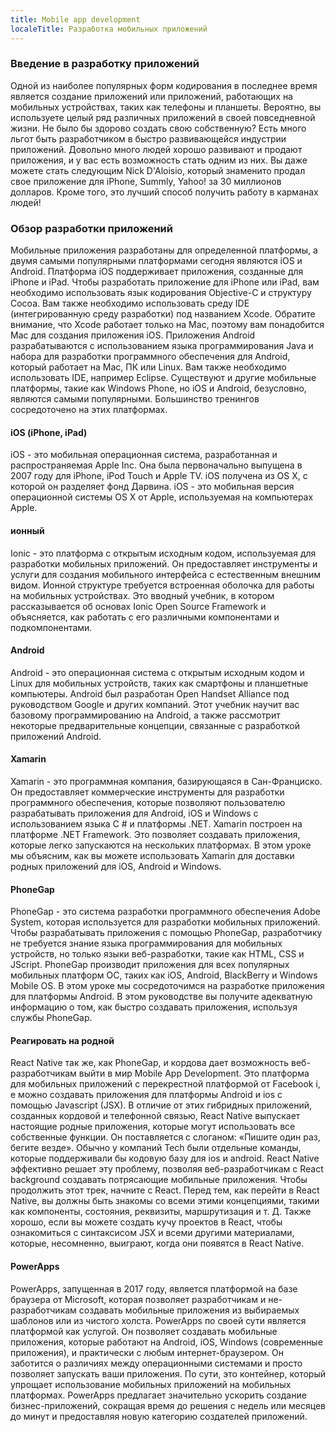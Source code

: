 ```yaml
---
title: Mobile app development
localeTitle: Разработка мобильных приложений
---
```

### Введение в разработку приложений

Одной из наиболее популярных форм кодирования в последнее время является создание приложений или приложений, работающих на мобильных устройствах, таких как телефоны и планшеты. Вероятно, вы используете целый ряд различных приложений в своей повседневной жизни. Не было бы здорово создать свою собственную? Есть много льгот быть разработчиком в быстро развивающейся индустрии приложений. Довольно много людей хорошо развивают и продают приложения, и у вас есть возможность стать одним из них. Вы даже можете стать следующим Nick D'Aloisio, который знаменито продал свое приложение для iPhone, Summly, Yahoo! за 30 миллионов долларов. Кроме того, это лучший способ получить работу в карманах людей!

### Обзор разработки приложений

Мобильные приложения разработаны для определенной платформы, а двумя самыми популярными платформами сегодня являются iOS и Android. Платформа iOS поддерживает приложения, созданные для iPhone и iPad. Чтобы разработать приложение для iPhone или iPad, вам необходимо использовать язык кодирования Objective-C и структуру Cocoa. Вам также необходимо использовать среду IDE (интегрированную среду разработки) под названием Xcode. Обратите внимание, что Xcode работает только на Mac, поэтому вам понадобится Mac для создания приложения iOS. Приложения Android разрабатываются с использованием языка программирования Java и набора для разработки программного обеспечения для Android, который работает на Mac, ПК или Linux. Вам также необходимо использовать IDE, например Eclipse. Существуют и другие мобильные платформы, такие как Windows Phone, но iOS и Android, безусловно, являются самыми популярными. Большинство тренингов сосредоточено на этих платформах.

#### iOS (iPhone, iPad)

iOS - это мобильная операционная система, разработанная и распространяемая Apple Inc. Она была первоначально выпущена в 2007 году для iPhone, iPod Touch и Apple TV. iOS получена из OS X, с которой он разделяет фонд Дарвина. iOS - это мобильная версия операционной системы OS X от Apple, используемая на компьютерах Apple.

#### ионный

Ionic - это платформа с открытым исходным кодом, используемая для разработки мобильных приложений. Он предоставляет инструменты и услуги для создания мобильного интерфейса с естественным внешним видом. Ионной структуре требуется встроенная оболочка для работы на мобильных устройствах. Это вводный учебник, в котором рассказывается об основах Ionic Open Source Framework и объясняется, как работать с его различными компонентами и подкомпонентами.

#### Android

Android - это операционная система с открытым исходным кодом и Linux для мобильных устройств, таких как смартфоны и планшетные компьютеры. Android был разработан Open Handset Alliance под руководством Google и других компаний. Этот учебник научит вас базовому программированию на Android, а также рассмотрит некоторые предварительные концепции, связанные с разработкой приложений Android.

#### Xamarin

Xamarin - это программная компания, базирующаяся в Сан-Франциско. Он предоставляет коммерческие инструменты для разработки программного обеспечения, которые позволяют пользователю разрабатывать приложения для Android, iOS и Windows с использованием языка C # и платформы .NET. Xamarin построен на платформе .NET Framework. Это позволяет создавать приложения, которые легко запускаются на нескольких платформах. В этом уроке мы объясним, как вы можете использовать Xamarin для доставки родных приложений для iOS, Android и Windows.

#### PhoneGap

PhoneGap - это система разработки программного обеспечения Adobe System, которая используется для разработки мобильных приложений. Чтобы разрабатывать приложения с помощью PhoneGap, разработчику не требуется знание языка программирования для мобильных устройств, но только языки веб-разработки, такие как HTML, CSS и JScript. PhoneGap производит приложения для всех популярных мобильных платформ ОС, таких как iOS, Android, BlackBerry и Windows Mobile OS. В этом уроке мы сосредоточимся на разработке приложения для платформы Android. В этом руководстве вы получите адекватную информацию о том, как быстро создавать приложения, используя службы PhoneGap.

#### Реагировать на родной

React Native так же, как PhoneGap, и кордова дает возможность веб-разработчикам выйти в мир Mobile App Development. Это платформа для мобильных приложений с перекрестной платформой от Facebook i, e можно создавать приложения для платформы Android и ios с помощью Javascript (JSX). В отличие от этих гибридных приложений, созданных кордовой и телефонной связью, React Native выпускает настоящие родные приложения, которые могут использовать все собственные функции. Он поставляется с слоганом: «Пишите один раз, бегите везде». Обычно у компаний Tech были отдельные команды, которые поддерживали бы кодовую базу для ios и android. React Native эффективно решает эту проблему, позволяя веб-разработчикам с React background создавать потрясающие мобильные приложения. Чтобы продолжить этот трек, начните с React. Перед тем, как перейти в React Native, вы должны быть знакомы со всеми этими концепциями, такими как компоненты, состояния, реквизиты, маршрутизация и т. Д. Также хорошо, если вы можете создать кучу проектов в React, чтобы ознакомиться с синтаксисом JSX и всеми другими материалами, которые, несомненно, выиграют, когда они появятся в React Native.

#### PowerApps

PowerApps, запущенная в 2017 году, является платформой на базе браузера от Microsoft, которая позволяет разработчикам и не-разработчикам создавать мобильные приложения из выбираемых шаблонов или из чистого холста. PowerApps по своей сути является платформой как услугой. Он позволяет создавать мобильные приложения, которые работают на Android, iOS, Windows (современные приложения), и практически с любым интернет-браузером. Он заботится о различиях между операционными системами и просто позволяет запускать ваши приложения. По сути, это контейнер, который упрощает использование мобильных приложений на мобильных платформах. PowerApps предлагает значительно ускорить создание бизнес-приложений, сокращая время до решения с недель или месяцев до минут и предоставляя новую категорию создателей приложений.